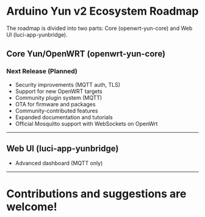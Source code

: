 # Arduino Yun v2 Ecosystem Roadmap

The roadmap is divided into two parts: Core (openwrt-yun-core) and Web UI (luci-app-yunbridge).

## Core Yun/OpenWRT (openwrt-yun-core)

### Next Release (Planned)
- Security improvements (MQTT auth, TLS)
- Support for new OpenWRT targets
- Community plugin system (MQTT)
- OTA for firmware and packages
- Community-contributed features
- Expanded documentation and tutorials
- Official Mosquitto support with WebSockets on OpenWrt

---

## Web UI (luci-app-yunbridge)
- Advanced dashboard (MQTT only)

---

# Contributions and suggestions are welcome!

